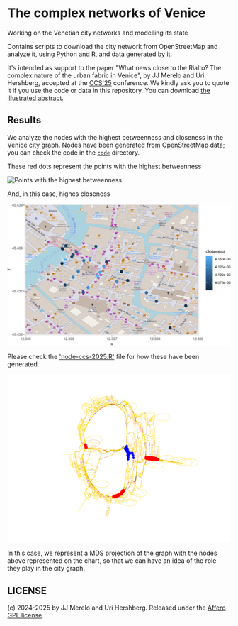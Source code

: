 # The complex networks of Venice

Working on the Venetian city networks and modelling its state

Contains scripts to download the city network from OpenStreetMap and analyze it,
using Python and R, and data generated by it.


It's intended as support to the paper "What news close to the Rialto? The
complex nature of the urban fabric in Venice", by JJ Merelo and Uri
Hershberg, accepted at the
[CCS'25](https://drive.google.com/file/d/1UZIGmly5LwZ4NkMNXorQzxgfwiGR4ATh/view)
conference. We kindly ask you to quote it if you use the code or data in this
repository. You can download [the illustrated
abstract](https://github.com/JJ/venice-city-networks/releases/download/v0.99/node-ccs-2025.pdf).

## Results

We analyze the nodes with the highest betweenness and closeness in the Venice
city graph. Nodes have been generated from
[OpenStreetMap](https://openstreetmap.com) data; you can check the code in the
[`code`](code/) directory.

These red dots represent the points with the highest betweenness

![Points with the highest
betweenness](papers/ccs-2025-venice-top-betweenness-cropped.png)

And, in this case, highes closeness

![Points with the highest closeness](papers/ccs-2025-venice-top-closeness-cropped.png)

Please check the ['node-ccs-2025.R'](papers/node-ccs-2025.R) file for how these
have been generated.

!["Manta ray" with nodes and edges](manta-ray-with-nodes.png)

In this case, we represent a MDS projection of the graph with the nodes above
represented on the chart, so that we can have an idea of the role they play in
the city graph.

## LICENSE

(c) 2024-2025 by JJ Merelo and Uri Hershberg. Released under the [Affero GPL
license](LICENSE).
